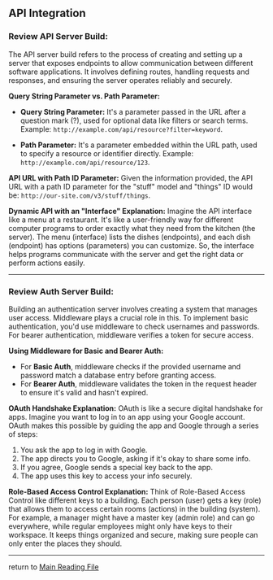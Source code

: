 ## API Integration
### **Review API Server Build:**
The API server build refers to the process of creating and setting up a server that exposes endpoints to allow communication between different software applications. It involves defining routes, handling requests and responses, and ensuring the server operates reliably and securely.

**Query String Parameter vs. Path Parameter:**
- **Query String Parameter:** It's a parameter passed in the URL after a question mark (?), used for optional data like filters or search terms. Example: `http://example.com/api/resource?filter=keyword`.

- **Path Parameter:** It's a parameter embedded within the URL path, used to specify a resource or identifier directly. Example: `http://example.com/api/resource/123`.

**API URL with Path ID Parameter:**
Given the information provided, the API URL with a path ID parameter for the "stuff" model and "things" ID would be: `http://our-site.com/v3/stuff/things`.

**Dynamic API with an "Interface" Explanation:**
Imagine the API interface like a menu at a restaurant. It's like a user-friendly way for different computer programs to order exactly what they need from the kitchen (the server). The menu (interface) lists the dishes (endpoints), and each dish (endpoint) has options (parameters) you can customize. So, the interface helps programs communicate with the server and get the right data or perform actions easily.


---
### **Review Auth Server Build:**
Building an authentication server involves creating a system that manages user access. Middleware plays a crucial role in this. To implement basic authentication, you'd use middleware to check usernames and passwords. For bearer authentication, middleware verifies a token for secure access.

**Using Middleware for Basic and Bearer Auth:**
- For **Basic Auth**, middleware checks if the provided username and password match a database entry before granting access.
- For **Bearer Auth**, middleware validates the token in the request header to ensure it's valid and hasn't expired.

**OAuth Handshake Explanation:**
OAuth is like a secure digital handshake for apps. Imagine you want to log in to an app using your Google account. OAuth makes this possible by guiding the app and Google through a series of steps:
1. You ask the app to log in with Google.
2. The app directs you to Google, asking if it's okay to share some info.
3. If you agree, Google sends a special key back to the app.
4. The app uses this key to access your info securely.

**Role-Based Access Control Explanation:**
Think of Role-Based Access Control like different keys to a building. Each person (user) gets a key (role) that allows them to access certain rooms (actions) in the building (system). For example, a manager might have a master key (admin role) and can go everywhere, while regular employees might only have keys to their workspace. It keeps things organized and secure, making sure people can only enter the places they should.

----------------------
return to [Main Reading File](./README.md)
